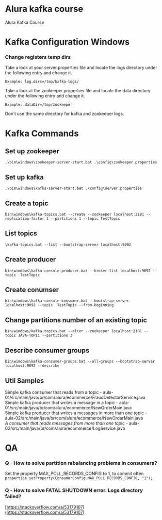 # Alura kafka course
Alura Kafka Course


# Kafka Configuration Windows

### Change registers temp dirs

Take a look at your server.properties file and locate the logs directory under the following entry and change it.

`Example:
log.dirs=/tmp/kafka-logs/`

Take a look at the zookeeper.properties file and locate the data directory under the following entry and change it.

`Example:
dataDir=/tmp/zookeeper`

Don't use the same directory for kafka and zookeeper logs.

# Kafka Commands

## Set up zookeeper

`.\bin\windows\zookeeper-server-start.bat .\config\zookeeper.properties
`

## Set up kafka

`.\bin\windows\kafka-server-start.bat .\config\server.properties
`
## Create a topic

`bin\windows\kafka-topics.bat --create --zookeeper localhost:2181 --replication-factor 1 --partitions 1 --topic TestTopic
`

## List topics

`\kafka-topics.bat --list --bootstrap-server localhost:9092
`

## Create producer

`bin\windows\kafka-console-producer.bat --broker-list localhost:9092 --topic  TestTopic
`
## Create conumser

`bin\windows\kafka-console-consumer.bat --bootstrap-server localhost:9092 --topic  TestTopic --from-beginning
`

## Change partitions number of an existing topic
`bin/windows/kafka-topics.bat --alter --zookeeper localhost:2181 --topic JAVA-TOPIC --partitions 3
`

## Describe consumer groups
`bin\windows\kafka-consumer-groups.bat --all-groups --bootstrap-server localhost:9092 --describe
`
## **Util Samples**
Simple kafka consumer that reads from a topic - aula-01/src/main/java/br/com/alura/ecommerce/FraudDetectorService.java
</br>
Simple kafka producer that writes a message in a topic - aula-01/src/main/java/br/com/alura/ecommerce/NewOrderMain.java
</br>
Simple kafka producer that writes a messages in more than one topic - aula-02/src/main/java/br/com/alura/ecommerce/NewOrderMain.java
</br>
*A consumer that reads messages from more than one top*ic - aula-02/src/main/java/br/com/alura/ecommerce/LogService.java


# QA

### Q - How to solve partition rebalancing problems in consumers?
Set the property MAX_POLL_RECORDS_CONFIG to 1, to commit often
`properties.setProperty(ConsumerConfig.MAX_POLL_RECORDS_CONFIG, "1");
`
### Q - How to solve FATAL SHUTDOWN error. Logs directory failed?
[https://stackoverflow.com/a/53179107](https://stackoverflow.com/a/53179107)